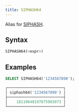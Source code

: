```yaml
---
title: SIPHASH64
---
```


Alias for [SIPHASH](siphash.md).

## Syntax

```sql
SIPHASH64(<expr>)
```

## Examples

```sql
SELECT SIPHASH64('1234567890');

┌─────────────────────────┐
│ siphash64('1234567890') │
├─────────────────────────┤
│    18110648197875983073 │
└─────────────────────────┘
```